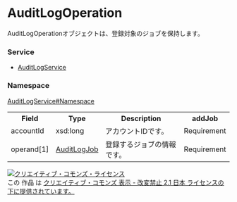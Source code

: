 # AuditLogOperation
AuditLogOperationオブジェクトは、登録対象のジョブを保持します。

### Service
+ [AuditLogService](../../services/AuditLogService.md)

### Namespace
[AuditLogService#Namespace](../../services/AuditLogService.md#namespace)

<table>
 <tr>
  <th>Field</th>
  <th>Type</th>
  <th>Description</th>
  <th>addJob</th>
 </tr>
 <tr>
  <td>accountId</td>
  <td>xsd:long</td>
  <td>アカウントIDです。</td>
  <td>Requirement</td>
 </tr>
 <tr>
  <td>operand[1]</td>
  <td><a href="AuditLogJob.md">AuditLogJob</a></td>
  <td>登録するジョブの情報です。</td>
  <td>Requirement</td>
 </tr>
 </table>

<a rel="license" href="http://creativecommons.org/licenses/by-nd/2.1/jp/"><img alt="クリエイティブ・コモンズ・ライセンス" style="border-width:0" src="https://i.creativecommons.org/l/by-nd/2.1/jp/88x31.png" /></a><br />この 作品 は <a rel="license" href="http://creativecommons.org/licenses/by-nd/2.1/jp/">クリエイティブ・コモンズ 表示 - 改変禁止 2.1 日本 ライセンスの下に提供されています。</a>
